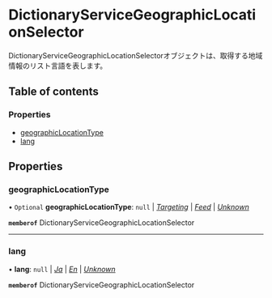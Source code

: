# DictionaryServiceGeographicLocationSelector


<div lang=\"ja\">DictionaryServiceGeographicLocationSelectorオブジェクトは、取得する地域情報のリスト言語を表します。</div> 

## Table of contents

### Properties

- [geographicLocationType](dictionaryservicegeographiclocationselector.md#geographiclocationtype)
- [lang](dictionaryservicegeographiclocationselector.md#lang)

## Properties

### geographicLocationType

• `Optional` **geographicLocationType**: ``null`` \| [*Targeting*](./enums/dictionaryservicegeographiclocationtype.md#targeting) \| [*Feed*](./enums/dictionaryservicegeographiclocationtype.md#feed) \| [*Unknown*](./enums/dictionaryservicegeographiclocationtype.md#unknown)

**`memberof`** DictionaryServiceGeographicLocationSelector

___

### lang

• **lang**: ``null`` \| [*Ja*](./enums/dictionaryservicelang.md#ja) \| [*En*](./enums/dictionaryservicelang.md#en) \| [*Unknown*](./enums/dictionaryservicelang.md#unknown)

**`memberof`** DictionaryServiceGeographicLocationSelector
